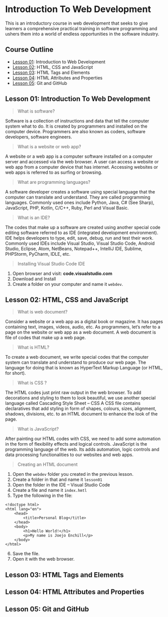 # Introduction To Web Development
This is an introductory course in web development that seeks to give learners a comprehensive practical training in software programming and ushers them into a world of endless opportunities in the software industry.

## Course Outline
+ [Lesson 01](#lesson-01-introduction-to-web-development): Introduction to Web Development
+ [Lesson 02](#lesson-02-html-css-and-javascript): HTML, CSS and JavaScript
+ [Lesson 03](#lesson-03-html-tags-and-elements): HTML Tags and Elements
+ [Lesson 04](#lesson-04-html-attributes-and-properties): HTML Attributes and Properties
+ [Lesson 05](#lesson-05-git-and-github): Git and GitHub


## Lesson 01: Introduction To Web Development
> What is software?

Software is a collection of instructions and data that tell the computer system what to do.
It is created by programmers and installed on the computer device.
Programmers are also known as coders, software developers, software engineers.

> What is a website or web app?

A website or a web app is a computer software installed on a computer server and accessed via the web browser.
A user can access a website or web app from a computer device that has internet.
Accessing websites or web apps is referred to as surfing or browsing.

> What are programming languages?

A software developer creates a software using special language that the computer can translate and understand. They are called programming languages.
Commonly used ones include Python, Java, C# (See Sharp), JavaScript, PHP, Kotlin, C/C++, Ruby, Perl and Visual Basic.

> What is an IDE?

The codes that make up a software are created using another special code editing software referred to as IDE (integrated development environment). IDE helps developers to type, edit, save, debug, run and test their work.
Commonly used IDEs include Visual Studio, Visual Studio Code, Android Studio, Eclipse, Atom, NetBeans, Notepad++, IntelliJ IDE, Sublime, PHPStorm, PyCharm, IDLE, etc.

> Installing Visual Studio Code IDE

1. Open browser and visit: **code.visualstudio.com**
2. Download and Install
3. Create a folder on your computer and name it `webdev`.


## Lesson 02: HTML, CSS and JavaScript
> What is web document?

Consider a website or a web app as a digital book or magazine.
It has pages containing text, images, videos, audio, etc.
As programmers, let’s refer to a page on the website or web app as a web document.
A web document is file of codes that make up a web page.

> What is HTML?

To create a web document, we write special codes that the computer system can translate and understand to produce our web page.
The language for doing that is known as HyperText Markup Language (or HTML, for short).

> What is CSS ?

The HTML codes just print raw output in the web browser.
To add decorations and styling to them to look beautiful, we use another special language called Cascading Style Sheet – CSS
A CSS file contains declaratives that add styling in form of shapes, colours, sizes, alignment, shadows, divisions, etc. to an HTML document to enhance the look of the page.

> What is JavaScript?

After painting our HTML codes with CSS, we need to add some automation in the form of flexibility effects and logical controls.
JavaScript is the programming language of the web.
Its adds automation, logic controls and data processing functionalities to our websites and web apps.

>  Creating an HTML document

1. Open the `webdev` folder you created in the previous lesson.
2. Create a folder in that and name it `lesson01`
3. Open the folder in the IDE – Visual Studio Code
4. Create a file and name it `index.hmtl`
5. Type the following in the file:
```
<!doctype html>
<html lang="en">
    <head>
        <title>Personal Blog</title>
    </head>
    <body>
        <h1>Hello World!</h1>
        <p>My name is Joejo Enchill</p>
    </body>
</html>
```
6. Save the file.
7. Open it with the web browser.


## Lesson 03: HTML Tags and Elements


## Lesson 04: HTML Attributes and Properties


## Lesson 05: Git and GitHub
